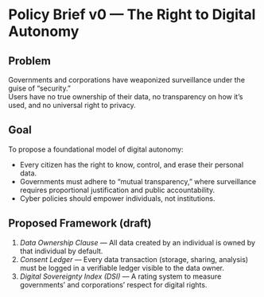 # Policy Brief v0 — The Right to Digital Autonomy

## Problem
Governments and corporations have weaponized surveillance under the guise of “security.”  
Users have no true ownership of their data, no transparency on how it’s used, and no universal right to privacy.

## Goal
To propose a foundational model of digital autonomy:  
- Every citizen has the right to know, control, and erase their personal data.  
- Governments must adhere to “mutual transparency,” where surveillance requires proportional justification and public accountability.  
- Cyber policies should empower individuals, not institutions.

## Proposed Framework (draft)
1. *Data Ownership Clause* — All data created by an individual is owned by that individual by default.  
2. *Consent Ledger* — Every data transaction (storage, sharing, analysis) must be logged in a verifiable ledger visible to the data owner.  
3. *Digital Sovereignty Index (DSI)* — A rating system to measure governments’ and corporations’ respect for digital rights.

